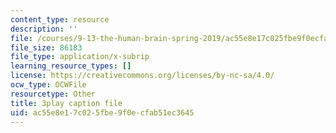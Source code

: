 ```yaml
---
content_type: resource
description: ''
file: /courses/9-13-the-human-brain-spring-2019/ac55e8e17c025fbe9f0ecfab51ec3645_bAkuNXtgrLA.vtt
file_size: 86183
file_type: application/x-subrip
learning_resource_types: []
license: https://creativecommons.org/licenses/by-nc-sa/4.0/
ocw_type: OCWFile
resourcetype: Other
title: 3play caption file
uid: ac55e8e1-7c02-5fbe-9f0e-cfab51ec3645
---
```

